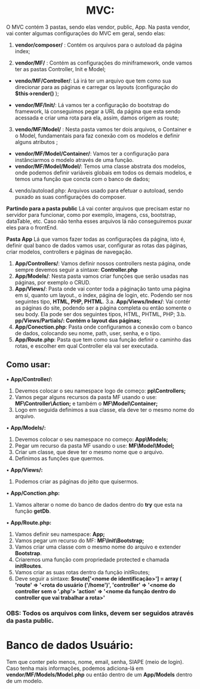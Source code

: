 <h1 align='center'>MVC:</h1>

O MVC contém 3 pastas, sendo elas vendor, public, App. Na pasta vendor, vai conter algumas configurações do MVC em geral, sendo elas:

1. <b>vendor/composer/</b> : Contém os arquivos para o autoload da página index;

2. <b>vendor/MF/</b> : Contém as configurações do miniframework, onde vamos ter as pastas Controller, Init e Model;

* <b>vendo/MF/Controller/</b>: Lá irá ter um arquivo que tem como sua direcionar para as páginas e carregar os layouts (configuração do <b>$this->render()</b> );

* <b>vendor/MF/Init/</b>: Lá vamos ter a configuração do bootstrap do framework, lá conseguimos pegar a URL da página que esta sendo acessada e criar uma rota para ela, assim, damos origem as route; 
3. <b>vendo/MF/Model/</b> : Nesta pasta vamos ter dois arquivos, o Container e o Model, fundamentais para faz conexão com os modelos e definir alguns atributos ;
* <b>vendor/MF/Model/Container/</b>: Vamos ter a configuração para instânciarmos o modelo através de uma função.
* <b>vendor/MF/Model/Model/</b>: Temos uma classe abstrata dos modelos, onde podemos definir variáveis globais em todos os demais modelos, e temos uma função que concta com o banco de dados;
4.  vendo/autoload.php: Arquivos usado para efetuar o autoload, sendo puxado as suas configurações do composer.

<b>Partindo para a pasta public</b>
Lá vai conter arquivos que precisam estar no servidor para funcionar, como por exemplo, imagens, css, bootstrap, dataTable, etc. Caso não tenha esses arquivos lá não conseguiremos puxar eles para o frontEnd.

<b>Pasta App</b>
Lá que vamos fazer todas as configurações da página, isto é, definir qual  banco de dados vamos usar, configurar as rotas das páginas, criar modelos, controllers e páginas de navegação.
1. <b>App/Controllers/</b>: Vamos definir nossos controllers nesta página, onde sempre devemos seguir a sintaxe:
	<b><nome do controller>Controller.php</b>
2. <b>App/Models/</b>: Nesta pasta vamos criar funções que serão usadas nas páginas, por exemplo o CRUD.
3. <b>App/Views/</b>: Pasta onde vai conter toda a páginação tanto uma página em sí, quanto um layout., o index, página de login, etc. Podendo ser nos seguintes tipo, <b>HTML, PHP, PHTML</b>.
3.a. <b>App/Views/Index/</b>: Vai contér as páginas do site, podendo ser a página completa ou 	então somente o seu body. Ela pode ser dos seguintes tipos, HTML, PHTML, PHP;
3.b. <b>pp/Views/Partials/: Contém o layout das páginas;</b>
4. <b>App/Conection.php</b>: Pasta onde configuramos a conexão com o banco de dados, colocando seu nome, path, user, senha, e  o tipo.
5. <b>App/Route.php</b>: Pasta que tem como sua função definir o caminho das rotas, e escolher em qual Controller ela vai ser executada.

<h2><b>Como usar:</b></h2>

• <b>App/Controller/:</b>
1.	Devemos colocar o seu namespace logo de começo: <b>pp\Controllers;</b>
2.	Vamos pegar alguns recursos da pasta MF usando o use: <b>MF\Controller\Action;</b> e também o <b>MF\Model\Container;</b>
3.	Logo em seguida definimos a sua classe, ela deve ter o mesmo nome do arquivo.

• <b>App/Models/:</b>
1.	Devemos colocar o seu namespace no começo: <b>App\Models;</b>
2.	Pegar um recurso da pasta MF usando o use: <b>MF\Model\Model;</b>
3.	Criar um classe, que deve ter o mesmo nome que o arquivo.
4.	Definimos as funções que quermos.

• <b>App/Views/:</b>
1.	Podemos criar as páginas do jeito que quisermos.

• <b>App/Conction.php:</b>
1.	Vamos alterar o nome do banco de dados dentro do <b>try</b> que esta na função <b>getDb</b>.

• <b>App/Route.php:</b>
1.	Vamos definir seu namespace: <b>App;</b>
2.	Vamos pegar um recurso do MF: <b>MF\Init\Bootstrap;</b>
3.	Vamos criar uma classe com o mesmo nome do arquivo e extender <b>Bootstrap</b>.
4.	Criaremos uma função com propriedade protected e chamada <b>initRoutes</b>.
5.	Vamos criar as suas rotas dentro da função initRoutes;
6.	Deve seguir a sintaxe:
	<b>$route['<nome de identificação>'] = array (
	'route' => '<rota do usuário ('/home')', 
	'controller' => '<nome do controller sem o '.php'>
	'action' => '<nome da função dentro do controller que vai trabalhar a rota>'</b>

<h3><strong>OBS:</strong> Todos os arquivos com links, devem ser seguidos através da pasta public.</h3>

<h1>Banco de dados Usuário:</h1>
Tem que conter pelo menos, nome, email, senha, SIAPE (meio de login). Caso tenha mais informações, podemos adiciona-lá em <b>vendor/MF/Models/Model.php</b> ou então dentro de um <b>App/Models</b> dentro de um modelo.
